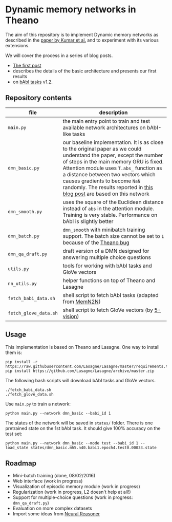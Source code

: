 # Dynamic memory networks in Theano
The aim of this repository is to implement Dynamic memory networks 
as described in the [paper by Kumar et al.](http://arxiv.org/abs/1506.07285)
and to experiment with its various extensions.

We will cover the process in a series of blog posts.
* [The first post](http://yerevann.github.io/2016/02/05/implementing-dynamic-memory-networks/) 
* describes the details of the basic architecture and presents our first results 
* on [bAbI tasks](http://fb.ai/babi) v1.2.

## Repository contents

| file | description |
| --- | --- |
| `main.py` | the main entry point to train and test available network architectures on bAbI-like tasks |
| `dmn_basic.py` | our baseline implementation. It is as close to the original paper as we could understand the paper, except the number of steps in the main memory GRU is fixed. Attention module uses `T.abs_` function as a distance between two vectors which causes gradients to become `NaN` randomly.  The results reported in [this blog post](http://yerevann.github.io/2016/02/05/implementing-dynamic-memory-networks/) are based on this network |
| `dmn_smooth.py` | uses the square of the Euclidean distance instead of `abs` in the attention module. Training is very stable. Performance on bAbI is slightly better |
| `dmn_batch.py` | `dmn_smooth` with minibatch training support. The batch size cannot be set to `1` because of the [Theano bug](https://github.com/Theano/Theano/issues/1772) | 
| `dmn_qa_draft.py` | draft version of a DMN designed for answering multiple choice questions | 
| `utils.py` | tools for working with bAbI tasks and GloVe vectors |
| `nn_utils.py` | helper functions on top of Theano and Lasagne |
| `fetch_babi_data.sh` | shell script to fetch bAbI tasks (adapted from [MemN2N](https://github.com/npow/MemN2N)) |
| `fetch_glove_data.sh` | shell script to fetch GloVe vectors (by [5-vision](https://github.com/5vision/kaggle_allen)) |


## Usage

This implementation is based on Theano and Lasagne. One way to install them is:

    pip install -r https://raw.githubusercontent.com/Lasagne/Lasagne/master/requirements.txt
    pip install https://github.com/Lasagne/Lasagne/archive/master.zip

The following bash scripts will download bAbI tasks and GloVe vectors.

    ./fetch_babi_data.sh
    ./fetch_glove_data.sh

Use `main.py` to train a network:

    python main.py --network dmn_basic --babi_id 1

The states of the network will be saved in `states/` folder. 
There is one pretrained state on the 1st bAbI task. It should give 100% accuracy on the test set:

    python main.py --network dmn_basic --mode test --babi_id 1 --load_state states/dmn_basic.mh5.n40.babi1.epoch4.test0.00033.state


## Roadmap

* Mini-batch training (done, 08/02/2016)
* Web interface (work in progress)
* Visualization of episodic memory module (work in progress)
* Regularization (work in progress, L2 doesn't help at all!)
* Support for multiple-choice questions (work in progress: `dmn_qa_draft.py`)
* Evaluation on more complex datasets
* Import some ideas from [Neural Reasoner](http://arxiv.org/abs/1508.05508)
